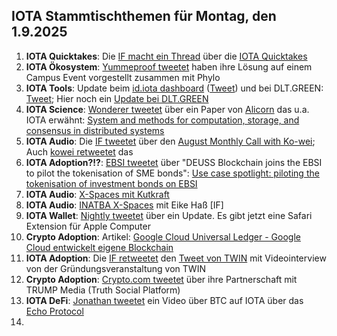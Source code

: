 ## IOTA Stammtischthemen für Montag, den 1.9.2025

1. **IOTA Quicktakes**: Die [IF macht ein Thread](https://x.com/iota/status/1959950815180816762) über die [IOTA Quicktakes](https://youtu.be/t2W9I8AcYlc)
2. **IOTA Ökosystem**: [Yummeproof tweetet](https://x.com/yumeproof/status/1960206589480308943) haben ihre Lösung auf einem Campus Event vorgestellt zusammen mit Phylo
3. **IOTA Tools**: Update beim [id.iota dashboard](https://t.co/v3t33129nU) ([Tweet](https://x.com/id_iota/status/1960086872555717006)) und bei DLT.GREEN: [Tweet](https://x.com/dlt_green/status/1960086484997812666); Hier noch ein [Update bei DLT.GREEN](https://x.com/dlt_green/status/1960433325656694941)
4. **IOTA Science**: [Wonderer tweetet](https://x.com/Wondere12985276/status/1960011970893258996) über ein Paper von [Alicorn](https://www.alicorn.systems/about/) das u.a. IOTA erwähnt: [System and methods for computation, storage, and consensus in distributed systems](https://worldwide.espacenet.com/patent/search/family/096774418/publication/US12393566B1?q=pn%3DUS12393566B1)
5. **IOTA Audio**: Die [IF tweetet](https://x.com/iota/status/1960326362230555117) über den [August Monthly Call with Ko-wei](); Auch [kowei retweetet](https://x.com/kowei1995/status/1960328311516914147) das
6. **IOTA Adoption?!?**: [EBSI tweetet](https://x.com/EU_EBSI/status/1960313067574550545) über "DEUSS Blockchain joins the EBSI to pilot the tokenisation of SME bonds": [Use case spotlight: piloting the tokenisation of investment bonds on EBSI](https://ec.europa.eu/digital-building-blocks/sites/spaces/EBSI/pages/915931247/Use+case+spotlight+piloting+the+tokenisation+of+investment+bonds+on+EBSI)
7. **IOTA Audio**: [X-Spaces mit Kutkraft](https://x.com/kutkraft/status/1960280991349592228)
8. **IOTA Audio**: [INATBA X-Spaces](https://x.com/INATBA_org/status/1960245181606690838) mit Eike Haß [IF]
9. **IOTA Wallet**: [Nightly tweetet](https://x.com/Nightly_app/status/1960323962547687808) über ein Update. Es gibt jetzt eine Safari Extension für Apple Computer
10. **Crypto Adoption**: Artikel: [Google Cloud Universal Ledger - Google Cloud entwickelt eigene Blockchain](https://www.btc-echo.de/schlagzeilen/gcul-google-cloud-entwickelt-blockchain-214319/?utm_term=Autofeed&utm_medium=Social&utm_source=Twitter#Echobox=1756284937)
11. **IOTA Adoption**: Die [IF retweetet](https://x.com/iota/status/1960657253188473298) den [Tweet von TWIN](https://x.com/TWINGlobalOrg/status/1960656797330493826) mit Videointerview von der Gründungsveranstaltung von TWIN
12. **Crypto Adoption**: [Crypto.com tweetet](https://x.com/cryptocom/status/1960326166646013998) über ihre Partnerschaft mit TRUMP Media (Truth Social Platform)
13. **IOTA DeFi**: [Jonathan tweetet](https://x.com/3rdEclips3/status/1960587090472612212) ein Video über BTC auf IOTA über das [Echo Protocol](https://x.com/EchoProtocol_)
14. 
